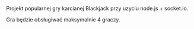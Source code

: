 Projekt popularnej gry karcianej Blackjack przy uzyciu node.js + socket.io.

Gra będzie obsługiwać maksymalnie 4 graczy.